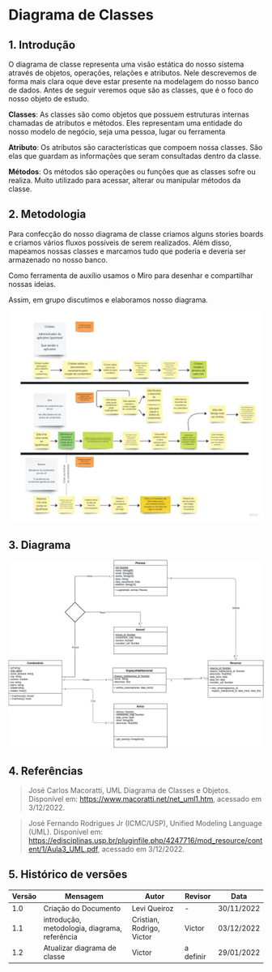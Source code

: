 # Diagrama de Classes
## 1. Introdução  
O diagrama de classe representa uma visão estática do nosso sistema através de objetos, operações, relações e atributos. Nele descrevemos de forma mais clara oque deve estar presente na modelagem do nosso banco de dados. Antes de seguir veremos oque são as classes, que é o foco do nosso objeto de estudo.

**Classes**: As classes são como objetos que possuem estruturas internas chamadas de atributos e métodos. Eles representam uma entidade do nosso modelo de negócio, seja uma pessoa, lugar ou ferramenta

**Atributo**: Os atributos são características que compoem nossa classes. São elas que guardam as informações que seram consultadas dentro da classe.

**Métodos**: Os métodos são operações ou funções que as classes sofre ou realiza. Muito utilizado para acessar, alterar ou manipular métodos da classe. 

## 2. Metodologia
Para confecção do nosso diagrama de classe criamos alguns stories boards e criamos vários fluxos possíveis de serem realizados. Além disso, mapeamos nossas classes e marcamos tudo que poderia e deveria ser armazenado no nosso banco.

Como ferramenta de auxílio usamos o Miro para desenhar e compartilhar nossas ideias.

Assim, em grupo discutimos e elaboramos nosso diagrama.

![storie board SpotHood](../assets/StorieBoard%26BrainStorm%20-%20Frame%201.jpg "storie board")

## 3. Diagrama

![diagrama de classe SpotHood](../assets/arquitetura_reutilizacao/DiagramDeClasses_2.0.jpg "diagrama de classe")

## 4. Referências

> José Carlos Macoratti, UML Diagrama de Classes e Objetos. Disponível em: <https://www.macoratti.net/net_uml1.htm>, acessado em 3/12/2022.

> José Fernando Rodrigues Jr (ICMC/USP), Unified Modeling Language
(UML). Disponível em: <https://edisciplinas.usp.br/pluginfile.php/4247716/mod_resource/content/1/Aula3_UML.pdf>, acessado em 3/12/2022.

## 5. Histórico de versões
  
| Versão | Mensagem                                                 | Autor        | Revisor       | Data       |
|--------|----------------------------------------------------------|--------------|---------------|------------|
| 1.0    | Criação do Documento                                     | Levi Queiroz | - | 30/11/2022 |
| 1.1 | introdução, metodologia, diagrama, referência | Cristian, Rodrigo, Victor |  Victor  | 03/12/2022
| 1.2 | Atualizar diagrama de classe | Victor | a definir | 29/01/2022 